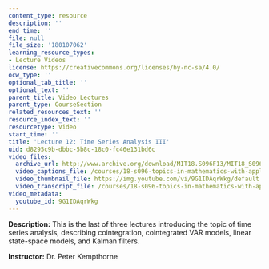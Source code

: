 ```yaml
---
content_type: resource
description: ''
end_time: ''
file: null
file_size: '180107062'
learning_resource_types:
- Lecture Videos
license: https://creativecommons.org/licenses/by-nc-sa/4.0/
ocw_type: ''
optional_tab_title: ''
optional_text: ''
parent_title: Video Lectures
parent_type: CourseSection
related_resources_text: ''
resource_index_text: ''
resourcetype: Video
start_time: ''
title: 'Lecture 12: Time Series Analysis III'
uid: d8295c9b-dbbc-5b8c-18c0-fc46e131bd6c
video_files:
  archive_url: http://www.archive.org/download/MIT18.S096F13/MIT18_S096F13_lec12_300k.mp4
  video_captions_file: /courses/18-s096-topics-in-mathematics-with-applications-in-finance-fall-2013/a2034520f0a65da7bbaf6570795082cd_9G1IDAqrWkg.vtt
  video_thumbnail_file: https://img.youtube.com/vi/9G1IDAqrWkg/default.jpg
  video_transcript_file: /courses/18-s096-topics-in-mathematics-with-applications-in-finance-fall-2013/62029aee95b5e1cea62e5c9de977693e_9G1IDAqrWkg.pdf
video_metadata:
  youtube_id: 9G1IDAqrWkg
---
```


**Description:** This is the last of three lectures introducing the topic of time series analysis, describing cointegration, cointegrated VAR models, linear state-space models, and Kalman filters.

**Instructor:** Dr. Peter Kempthorne

